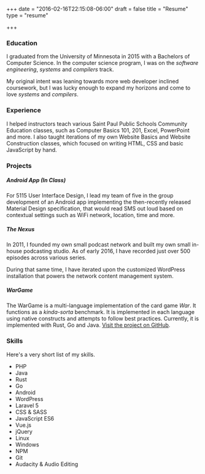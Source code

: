 +++
date = "2016-02-16T22:15:08-06:00"
draft = false
title = "Resume"
type = "resume"

+++

### Education

I graduated from the University of Minnesota in 2015 with a Bachelors of Computer Science. In the computer science program, I was on the *software engineering*, *systems* and *compilers* track.

My original intent was leaning towards more web developer inclined coursework, but I was lucky enough to expand my horizons and come to love *systems* and *compilers*.

### Experience

I helped instructors teach various Saint Paul Public Schools Community Education classes, such as Computer Basics 101, 201, Excel, PowerPoint and more. I also taught iterations of my own Website Basics and Website Construction classes, which focused on writing HTML, CSS and basic JavaScript by hand.

### Projects

##### Android App (In Class)

For 5115 User Interface Design, I lead my team of five in the group development of an Android app implementing the then-recently released Material Design specification, that would read SMS out loud based on contextual settings such as WiFi network, location, time and more.

##### The Nexus

In 2011, I founded my own small podcast network and built my own small in-house podcasting studio. As of early 2016, I have recorded just over 500 episodes across various series.

During that same time, I have iterated upon the customized WordPress installation that powers the network content management system.

##### WarGame

The WarGame is a multi-language implementation of the card game *War*. It functions as a *kinda-sorta* benchmark. It is implemented in each language using native constructs and attempts to follow best practices. Currently, it is implemented with Rust, Go and Java. [Visit the project on GitHub](https://github.com/WarGameBenchmarks).

### Skills

Here's a very short list of my skills.

- PHP
- Java
- Rust
- Go
- Android
- WordPress
- Laravel 5
- CSS & SASS
- JavaScript ES6
- Vue.js
- jQuery
- Linux
- Windows
- NPM
- Git
- Audacity & Audio Editing
